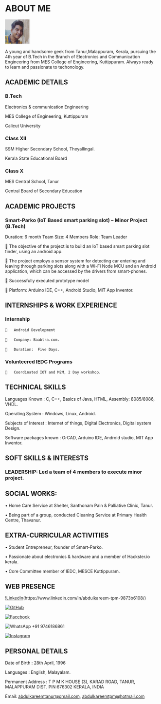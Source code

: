# ABOUT ME

<img src="IMG_20170301_114734_588.jpg" height="80" width="80">

A young and handsome geek from Tanur,Malappuram, Kerala, pursuing the 4th year of B.Tech in the Branch of Electronics and Communication  Engineering from MES College of Engineering, Kuttippuram. Always ready to learn and passionate to techonology.


## ACADEMIC DETAILS


### B.Tech

  Electronics & communication Engineering
  
  MES College of Engineering, Kuttippuram
  
  Calicut University
  

### Class XII	

  SSM Higher Secondary School, Theyallingal.
  
  Kerala State Educational Board


### Class X	

MES Central School, Tanur

Central Board of Secondary Education



## ACADEMIC PROJECTS

### Smart-Parko (IoT Based smart parking slot) – Minor Project (B.Tech)
 
 Duration: 6 month		                Team Size: 4 Members                             Role: Team Leader
  
  	The objective of the project is to build an IoT based smart parking slot finder, using an android app.
  
  	The project employs a sensor system for detecting car entering and leaving through parking slots along with a Wi-Fi Node MCU and 	an Android application, which can be accessed by the drivers from smart-phones. 
  
  	Successfully executed prototype model
  
  	Platform: Arduino IDE, C++, Android Studio, MIT App Inventor.

## INTERNSHIPS & WORK EXPERIENCE

  ### Internship 
  
    	Android Development
    
    	Company: Baabtra.com.
    
    	Duration:  Five Days.
    
    
### Volunteered IEDC Programs
  
    	Coordinated IOT and M2M, 2 Day workshop.
    

## TECHNICAL SKILLS

  Languages Known	: C, C++, Basics of Java, HTML, Assembly: 8085/8086, VHDL.
  
  Operating System	: Windows, Linux, Android.
  
  Subjects of Interest	: Internet of things, Digital Electronics, Digital system Design.
  
  Software packages known	: OrCAD, Arduino IDE, Android studio, MIT App Inventor.
	
## SOFT SKILLS & INTERESTS

 ### LEADERSHIP: Led a team of 4 members to execute minor project.
 
## SOCIAL WORKS:
 
  •	 Home Care Service at Shelter, Santhonam Pain & Palliative Clinic, Tanur. 
  
  •	 Being part of a group, conducted Cleaning Service at Primary Health Centre, Thavanur. 

## EXTRA-CURRICULAR ACTIVITIES

  •	Student Entrepreneur, founder of Smart-Parko. 
  
  •	Passionate about electronics & hardware and a member of Hackster.io kerala. 
  
  •	Core Committee member of IEDC, MESCE Kuttippuram.
	

## WEB PRESENCE
   [!LinkedIn](https://www.google.co.in/search?q=linkedin+small+icon+png&tbm=isch&imgil=WLdhloaH3GRiwM%253A%253B0PGwPT4Okd3OHM%253Bhttps%25253A%25252F%25252Ficons8.com%25252Ficon%25252F446%25252Flinkedin&source=iu&pf=m&fir=WLdhloaH3GRiwM%253A%252C0PGwPT4Okd3OHM%252C_&usg=__qN2Sl8D84ud8UQfEdMZGX7zky4M%3D&biw=1280&bih=647&ved=0ahUKEwjUmOaZmY7WAhXFso8KHYDSCY0QyjcINA&ei=vKyuWdTKB8XlvgSApafoCA#imgrc=WLdhloaH3GRiwM:)(https://www.linkedin.com/in/abdulkareem-tpm-9873b6108/)
   
   [![GitHub](https://cdn4.iconfinder.com/data/icons/miu-gloss-social/60/github-64.png)](http://tpmabdulkareem.github.io)
   
   [![Facebook](https://cdn4.iconfinder.com/data/icons/miu-gloss-social/60/facebook-64.png)](http://www.facebook.com/abdul.kareem2)
   
   ![WhatsApp](https://cdn4.iconfinder.com/data/icons/miu-gloss-social/60/whatsapp-24.png) +91 9746186861
   
   [![Instagram](https://cdn4.iconfinder.com/data/icons/miu-gloss-social/60/instagram-64.png)](https://www.instagram.com/abdulkareemtpm)  
	
	
## PERSONAL DETAILS
  Date of Birth	: 28th April, 1996
  
  Languages	: English, Malayalam.
  
  Permanent Address 	: T P M K HOUSE (3), 
                         KARAD ROAD, TANUR, 
			 MALAPPURAM DIST. PIN:676302
		         KERALA, INDIA
  
  Email:     abdulkareemtanur@gmail.com,
             abdulkareemtpm@hotmail.com


